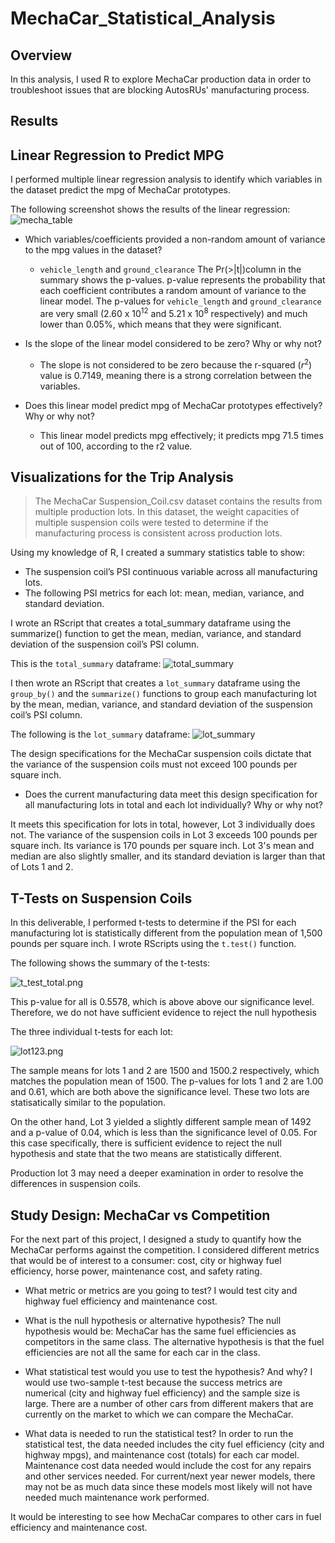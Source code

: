 # MechaCar_Statistical_Analysis

## Overview 

In this analysis, I used R to explore MechaCar production data in order to troubleshoot issues that are blocking AutosRUs' manufacturing process.

## Results 

## Linear Regression to Predict MPG

I performed multiple linear regression analysis to identify which variables in the dataset predict the mpg of MechaCar prototypes.

The following screenshot shows the results of the linear regression:
![mecha_table](https://github.com/stephperillo/MechaCar_Statistical_Analysis/blob/main/Resources/mecha_table.png)

- Which variables/coefficients provided a non-random amount of variance to the mpg values in the dataset?
    - `vehicle_length` and `ground_clearance`
    The Pr(>|t|)column in the summary shows the p-values. p-value represents the probability that each coefficient contributes a random amount of variance to the linear model. The p-values for `vehicle_length` and `ground_clearance` are very small (2.60 x $10^12$ and 5.21 x $10^8$ respectively) and much lower than 0.05%, which means that they were significant.  

- Is the slope of the linear model considered to be zero? Why or why not?
    -   The slope is not considered to be zero because the r-squared ($r^2$) value is 0.7149, meaning there is a strong correlation between the variables.  

- Does this linear model predict mpg of MechaCar prototypes effectively? Why or why not?
    - This linear model predicts mpg effectively; it predicts mpg 71.5 times out of 100, according to the r2 value. 

## Visualizations for the Trip Analysis 

>The MechaCar Suspension_Coil.csv dataset contains the results from multiple production lots. In this dataset, the weight capacities of multiple suspension coils were tested to determine if the manufacturing process is consistent across production lots. 

Using my knowledge of R, I created a summary statistics table to show:

- The suspension coil’s PSI continuous variable across all manufacturing lots.
- The following PSI metrics for each lot: mean, median, variance, and standard deviation.

I wrote an RScript that creates a total_summary dataframe using the summarize() function to get the mean, median, variance, and standard deviation of the suspension coil’s PSI column.

This is the `total_summary` dataframe:
![total_summary](https://github.com/stephperillo/MechaCar_Statistical_Analysis/blob/main/Resources/total_summary.png)

I then wrote an RScript that creates a `lot_summary` dataframe using the `group_by()` and the `summarize()` functions to group each manufacturing lot by the mean, median, variance, and standard deviation of the suspension coil’s PSI column.

The following is the `lot_summary` dataframe:
![lot_summary](https://github.com/stephperillo/MechaCar_Statistical_Analysis/blob/main/Resources/lot_summary.png)

The design specifications for the MechaCar suspension coils dictate that the variance of the suspension coils must not exceed 100 pounds per square inch. 

- Does the current manufacturing data meet this design specification for all manufacturing lots in total and each lot individually? Why or why not?

It meets this specification for lots in total, however, Lot 3 individually does not. The variance of the suspension coils in Lot 3 exceeds 100 pounds per square inch. Its variance is 170 pounds per square inch. Lot 3's mean and median are also slightly smaller, and its standard deviation is larger than that of Lots 1 and 2. 

## T-Tests on Suspension Coils

In this deliverable, I performed t-tests to determine if the PSI for each manufacturing lot is statistically different from the population mean of 1,500 pounds per square inch. I wrote RScripts using the `t.test()` function.

The following shows the summary of the t-tests:

![t_test_total.png](https://github.com/stephperillo/MechaCar_Statistical_Analysis/blob/main/Resources/t_test_total.png)

This p-value for all  is 0.5578, which is above above our significance level. Therefore, we do not have sufficient evidence to reject the null hypothesis 

The three individual t-tests for each lot:

![lot123.png](https://github.com/stephperillo/MechaCar_Statistical_Analysis/blob/main/Resources/lot123.png)

The sample means for lots 1 and 2 are 1500 and 1500.2 respectively, which matches the population mean of 1500. The p-values for lots 1 and 2 are 1.00 and 0.61, which are both above the significance level. These two lots are statisatically similar to the population.      

On the other hand, Lot 3 yielded a slightly different sample mean of 1492 and a p-value of 0.04, which is less than the significance level of 0.05. For this case specifically, there is sufficient evidence to reject the null hypothesis and state that the two means are statistically different.

Production lot 3 may need a deeper examination in order to resolve the differences in suspension coils.  

## Study Design: MechaCar vs Competition

For the next part of this project, I designed a study to quantify how the MechaCar performs against the competition. I considered different metrics that would be of interest to a consumer: cost, city or highway fuel efficiency, horse power, maintenance cost, and safety rating. 

- What metric or metrics are you going to test?
I would test city and highway fuel efficiency and maintenance cost.

- What is the null hypothesis or alternative hypothesis?
The null hypothesis would be: MechaCar has the same fuel efficiencies as competitors in the same class. 
The alternative hypothesis is that the fuel efficiencies are not all the same for each car in the class.

- What statistical test would you use to test the hypothesis? And why?
I would use two-sample t-test because the success metrics are numerical (city and highway fuel efficiency) and the sample size is large. There are a number of other cars from different makers that are currently on the market to which we can compare the MechaCar. 

- What data is needed to run the statistical test?
In order to run the statistical test, the data needed includes the city fuel efficiency (city and highway mpgs), and maintenance cost (totals) for each car model. Maintenance cost data needed would include the cost for any repairs and other services needed. For current/next year newer models, there may not be as much data since these models most likely will not have needed much maintenance work performed.

It would be interesting to see how MechaCar compares to other cars in fuel efficiency and maintenance cost.
